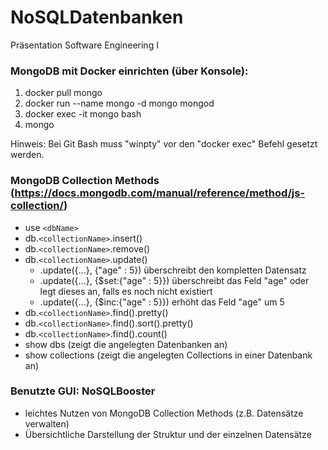# NoSQLDatenbanken
Präsentation Software Engineering I

### MongoDB mit Docker einrichten (über Konsole):
  1. docker pull mongo
  2. docker run --name mongo -d mongo mongod
  3. docker exec -it mongo bash
  4. mongo

Hinweis: Bei Git Bash muss "winpty" vor den "docker exec" Befehl gesetzt werden.

### MongoDB Collection Methods (https://docs.mongodb.com/manual/reference/method/js-collection/)
- use `<dbName>`
- db.`<collectionName>`.insert()
- db.`<collectionName>`.remove()
- db.`<collectionName>`.update()
  - .update({...}, {"age" : 5}) überschreibt den kompletten Datensatz
  - .update({...}, {$set:{"age" : 5}}) überschreibt das Feld "age" oder legt dieses an, falls es noch nicht existiert
  - .update({...}, {$inc:{"age" : 5}}) erhöht das Feld "age" um 5
- db.`<collectionName>`.find().pretty()
- db.`<collectionName>`.find().sort().pretty()
- db.`<collectionName>`.find().count()
- show dbs (zeigt die angelegten Datenbanken an)
- show collections (zeigt die angelegten Collections in einer Datenbank an)

### Benutzte GUI: NoSQLBooster
- leichtes Nutzen von MongoDB Collection Methods (z.B. Datensätze verwalten)
- Übersichtliche Darstellung der Struktur und der einzelnen Datensätze
